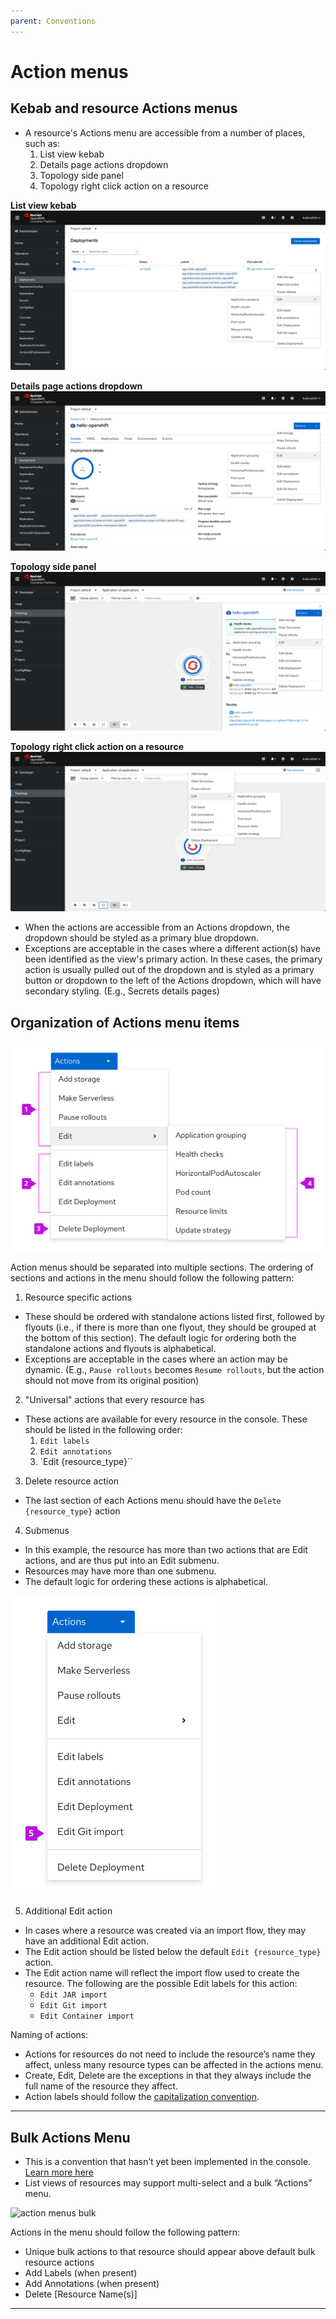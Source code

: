 ```yaml
---
parent: Conventions
---
```


# Action menus

## Kebab and resource Actions menus

- A resource's Actions menu are accessible from a number of places, such as:
  1. List view kebab
  2. Details page actions dropdown
  3. Topology side panel
  4. Topology right click action on a resource

**List view kebab**
![action menus kebab](../images/action-menus-kebab.png)

**Details page actions dropdown**
![action menus actions](../images/action-menus-actions.png)

**Topology side panel**
![action menus topology panel](../images/action-menus-topology-panel.png)

**Topology right click action on a resource**
![action menus topology](../images/action-menus-topology.png)

- When the actions are accessible from an Actions dropdown, the dropdown should be styled as a primary blue dropdown.
- Exceptions are acceptable in the cases where a different action(s) have been identified as the view's primary action. In these cases, the primary action is usually pulled out of the dropdown and is styled as a primary button or dropdown to the left of the Actions dropdown, which will have secondary styling. (E.g., Secrets details pages)

## Organization of Actions menu items
<img src="../images/action-menus-1.png" alt="Action menus order" width="662"/>

Action menus should be separated into multiple sections. The ordering of sections and actions in the menu should follow the following pattern:
1. Resource specific actions
  * These should be ordered with standalone actions listed first, followed by flyouts (i.e., if there is more than one flyout, they should be grouped at the bottom of this section). The default logic for ordering both the standalone actions and flyouts is alphabetical.
  * Exceptions are acceptable in the cases where an action may be dynamic. (E.g., `Pause rollouts` becomes `Resume rollouts`, but the action should not move from its original position)
2. "Universal" actions that every resource has
  * These actions are available for every resource in the console. These should be listed in the following order:
    1. `Edit labels`
    2. `Edit annotations`
    3. `Edit {resource_type}``
3. Delete resource action
  * The last section of each Actions menu should have the `Delete {resource_type}` action
4. Submenus
  * In this example, the resource has more than two actions that are Edit actions, and are thus put into an Edit submenu.
  * Resources may have more than one submenu.
  * The default logic for ordering these actions is alphabetical.

<img src="../images/action-menus-2.png" alt="Action menus order" width="329"/>

5. Additional Edit action
  * In cases where a resource was created via an import flow, they may have an additional Edit action.
  * The Edit action should be listed below the default `Edit {resource_type}` action.
  * The Edit action name will reflect the import flow used to create the resource. The following are the possible Edit labels for this action:
    * `Edit JAR import`
    * `Edit Git import`
    * `Edit Container import`

Naming of actions:
- Actions for resources do not need to include the resource’s name they affect, unless many resource types can be affected in the actions menu.
- Create, Edit, Delete are the exceptions in that they always include the full name of the resource they affect.
- Action labels should follow the [capitalization convention](http://openshift.github.io/openshift-origin-design/conventions/documentation/capitalization.html).

---

## Bulk Actions Menu

- This is a convention that hasn’t yet been implemented in the console. [Learn more here](http://openshift.github.io/openshift-origin-design/designs/administrator/future-openshift/bulk-actions/)
- List views of resources may support multi-select and a bulk “Actions” menu.

![action menus bulk](../images/action-menus-bulk.png)

Actions in the menu should follow the following pattern:
- Unique bulk actions to that resource should appear above default bulk resource actions
- Add Labels (when present)
- Add Annotations (when present)
- Delete [Resource Name(s)]

---
